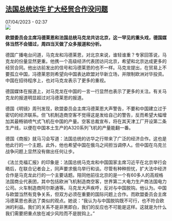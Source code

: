 <!--1680828302000-->
[法国总统访华 扩大经贸合作没问题](https://www.rfi.fr/cn/%E4%B8%AD%E5%9B%BD/20230407-%E6%B3%95%E5%9B%BD%E6%80%BB%E7%BB%9F%E8%AE%BF%E5%8D%8E-%E6%89%A9%E5%A4%A7%E7%BB%8F%E8%B4%B8%E5%90%88%E4%BD%9C%E6%B2%A1%E9%97%AE%E9%A2%98)
------

<div>07/04/2023 - 02:37</div><img src="https://s.rfi.fr/media/display/62d66a20-d4dc-11ed-a258-005056bf30b7/w:1280/p:16x9/2023-04-06T120803Z_871638884_RC2Z80ACOETS_RTRMADP_3_CHINA-FRANCE.JPG"><p><strong>欧盟委员会主席冯德莱恩和法国总统马克龙共访北京，这一罕见的重头戏，德国媒体当然不会错过，周四当天做了众多报道和分析。                    </strong></p><div><p><span><span><span><span><span><span>德国</span></span><span><span>广播电台问</span></span><span><span>道，</span></span><span><span>马克龙和冯德莱恩</span></span><span><span>，</span></span><span><span>对北京来说，谁轻谁重？</span></span><span><span>专家回答说，</span></span><span><span>马克龙的</span></span><span><span>份量</span></span><span><span>显然更重。</span></span><span><span>他携</span></span><span><span>一个高级</span></span><span><span>经济</span></span><span><span>代表团访问北京</span></span><span><span>，希望</span></span><span><span>和北京达成更多的</span></span><span><span>经贸</span></span><span><span>合同。他出访前发出的信号和冯德莱恩的也</span></span><span><span>不</span></span><span><span>一样。马克龙提出</span></span><span><span>，</span></span><span><span>在贸易上不要孤立中国</span></span><span><span>，冯德莱恩</span></span><span><span>则希望向中国表达欧盟</span></span><span><span>对华</span></span><span><span>新立场</span></span><span><span>，并限制欧洲对华投资</span></span><span><span>。中国在招待程序上</span></span><span><span>，也</span></span><span><span>对马克龙表示了更多的重视</span></span><span><span>。</span></span></span></span></span></span></p><p><span><span><span><span><span><span>德国媒体</span></span><span><span>在报道上，</span></span><span><span>对马克龙在中国的一言一行显然</span></span><span><span>也</span></span><span><span>表示了更多的关注</span></span><span><span>。有关马克龙的报道明显超过对冯德莱恩的报道。</span></span></span></span></span></span></p><p><span><span><span><span><span><span>德国</span></span><span><span>《明镜》</span></span><span><span>周刊发现</span></span><span><span>，欧盟</span></span><span><span>委员会主席冯德莱恩</span></span><span><span>大声</span></span><span><span>警告，不要和中国建立过于密切的经济联系。但飞机制造商空客不觉得这是发给自己的警告</span></span><span><span>，反而</span></span><span><span>希望大幅增加其最畅销喷气式飞机在中国的产量</span></span><span><span>。空客总裁</span></span><span><span>宣布</span></span><span><span>，</span></span><span><span>将在</span></span><span><span>其</span></span><span><span>天津工厂开设第二条生产线</span></span><span><span>，</span></span><span><span>以便在中国本土生产的</span></span><span><span>A320</span></span><span><span>系列飞机的产量</span></span><span><span>能</span></span><span><span>翻一番</span></span><span><span>。</span></span></span></span></span></span></p><p><span><span><span><span><span><span>德国</span></span><span><span>《</span></span><span><span>商报</span></span><span><span>》</span></span><span><span>就马</span></span><span><span>习</span></span><span><span>会写</span></span><span><span>道：</span></span><span><span>法国总统的访华之行带来了广泛的经济合作。</span></span><span><span>这也是他此行的一个主题。此外，他也希望中国在俄乌之间担当调停人。但</span></span><span><span>中国在乌克兰战争问题上显然没有做出任何让步</span></span><span><span>。</span></span></span></span></span></span></p><p><span><span><span><span><span><span>《法兰克福汇报》的印象是：</span></span><span><span>法国总统马克龙和中国国家主席习近平在</span></span><span><span>北京</span></span><span><span>举行会晤后</span></span><span><span>，</span></span><span><span>在</span></span><span><span>联合</span></span><span><span>记者会上</span></span><span><span>，</span></span><span><span>同声要求俄乌举行和谈。尽管有种种担忧，扩大法中经济合作是马克龙此行的一个主要话题。</span></span><span><span>陪</span></span><span><span>同他</span></span><span><span>前往北京</span></span><span><span>的是一个有</span></span><span><span>60</span></span><span><span>多人的高规格法国商业代表团，其中包括欧洲飞机制造商空客</span></span><span><span>，</span></span><span><span>世界第二大电力生产商法国电力公司。火车制造商阿尔斯通等。马克龙大声疾呼，反对与中国脱钩。他认为。中国与欧盟当然有竞争关系，但双方必须在重要的国际问题上合作。</span></span><span><span>而欧盟</span></span><span><span>委员会主席冯德莱恩</span></span><span><span>也</span></span><span><span>表达了类似的观点。</span></span><span><span>她说：“</span></span><span><span>我认为与中国脱钩既不可行，也不符合欧洲的利益。我们的关系不是非黑即白，我们的反应也不可能是这样。这就是为什么我们需要把重点放在减少风险而不是脱钩上。</span></span><span><span>”</span></span></span></span></span></span></p><div data-selfpromo-newsletter></div><div data-selfpromo-app></div></div>
